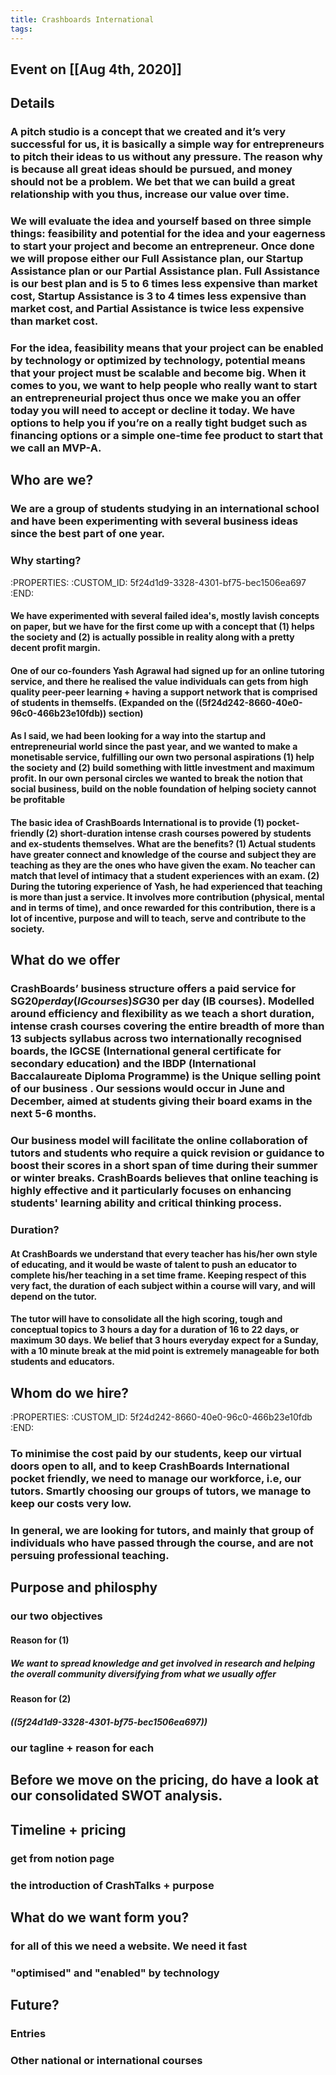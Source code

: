 ```yaml
---
title: Crashboards International
tags:
---
```


## Event on [[Aug 4th, 2020]]
## Details
### A pitch studio is a concept that we created and it’s very successful for us, it is basically a simple way for entrepreneurs to pitch their ideas to us without any pressure. The reason why is because all great ideas should be pursued, and money should not be a problem. We bet that we can build a great relationship with you thus, increase our value over time.
### We will evaluate the idea and yourself based on three simple things: feasibility and potential for the idea and your eagerness to start your project and become an entrepreneur. Once done we will propose either our Full Assistance plan, our Startup Assistance plan or our Partial Assistance plan. Full Assistance is our best plan and is 5 to 6 times less expensive than market cost, Startup Assistance is 3 to 4 times less expensive than market cost, and Partial Assistance is twice less expensive than market cost.
### For the idea, feasibility means that your project can be enabled by technology or optimized by technology, potential means that your project must be scalable and become big. When it comes to you, we want to help people who really want to start an entrepreneurial project thus once we make you an offer today you will need to accept or decline it today. We have options to help you if you’re on a really tight budget such as financing options or a simple one-time fee product to start that we call an MVP-A.
## **Who are we?**
### We are a group of students studying in an international school and have been experimenting with several business ideas since the best part of one year.
### Why starting?
   :PROPERTIES:
   :CUSTOM_ID: 5f24d1d9-3328-4301-bf75-bec1506ea697
   :END:
#### We have experimented with several failed idea's, mostly lavish concepts on paper, but we have for the first come up with a concept that (1) helps the society and (2) is actually possible in reality along with a pretty decent profit margin.
#### One of our co-founders Yash Agrawal had signed up for an online tutoring service, and there he realised the value individuals can gets from high quality peer-peer learning + having a support network that is comprised of students in themselfs. (Expanded on the ((5f24d242-8660-40e0-96c0-466b23e10fdb)) section)
#### As I said, we had been looking for a way into the startup and entrepreneurial world since the past year, and we wanted to make a monetisable service, fulfilling our own two personal aspirations (1) help the society and (2) build something with little investment and maximum profit. **In our own personal circles we wanted to break the notion that social business, build on the noble foundation of helping society cannot be profitable**
#### The basic idea of CrashBoards International is to provide (1) pocket-friendly (2) short-duration intense crash courses powered by students and ex-students themselves. What are the benefits? (1) Actual students have greater connect and knowledge of the course and subject they are teaching as they are the ones who have given the exam. No teacher can match that level of intimacy that a student experiences with an exam. (2) During the tutoring experience of Yash, he had experienced that teaching is more than just a service. It involves more contribution (physical, mental and in terms of time), and once rewarded for this contribution, there is a lot of incentive, purpose and will to teach, serve and contribute to the society.
## **What do we offer**
### CrashBoards’ business structure offers a paid service for SG$20 per day (IG courses) SG$30 per day (IB courses).  Modelled around efficiency and flexibility as we teach a short duration, intense crash courses covering the entire breadth of  more than 13 subjects syllabus across two internationally recognised boards, the IGCSE (International general certificate for secondary education) and the IBDP (International Baccalaureate Diploma Programme) is the Unique selling point of our business . Our sessions would occur in June and December, aimed at students giving their board exams in the next 5-6 months.
### Our business model will facilitate the online collaboration of tutors and students who require a quick revision or guidance to boost their scores in a short span of time during their summer or winter breaks. CrashBoards believes that online teaching is highly effective and it particularly focuses on enhancing students' learning ability and critical thinking process.
### Duration?
#### At CrashBoards we understand that every teacher has his/her own style of educating, and it would be waste of talent to push an educator to complete his/her teaching in a set time frame. Keeping respect of this very fact, the duration of each subject within a course will vary, and will depend on the tutor.
#### The tutor will have to consolidate all the high scoring, tough and conceptual topics to 3 hours a day for a duration of 16 to 22 days, or maximum 30 days.   We belief that 3 hours everyday expect for a Sunday, with a 10 minute break at the mid point is extremely manageable for both students and educators.
## **Whom do we hire?**
   :PROPERTIES:
   :CUSTOM_ID: 5f24d242-8660-40e0-96c0-466b23e10fdb
   :END:
### To minimise the cost paid by our students, keep our virtual doors open to all, and to keep CrashBoards International pocket friendly, we need to manage our workforce, i.e, our tutors. Smartly choosing our groups of tutors, we manage to keep our costs very low.
### In general, we are looking for tutors, and mainly that group of individuals who have passed through the course, and are **not** persuing professional teaching.
## **Purpose and philosphy**
### our two objectives
#### Reason for (1)
##### We want to spread knowledge and get involved in research and helping the overall community diversifying from what we usually offer
#### Reason for (2)
##### ((5f24d1d9-3328-4301-bf75-bec1506ea697))
### our tagline + reason for each
## Before we move on the pricing, do have a look at our consolidated SWOT analysis.
## **Timeline + pricing**
### get from notion page
### the introduction of CrashTalks + purpose
## **What do we want form you?**
### for all of this we need a website. We need it fast
### "optimised" and "enabled" by technology
## **Future?**
### Entries
### Other national or international courses